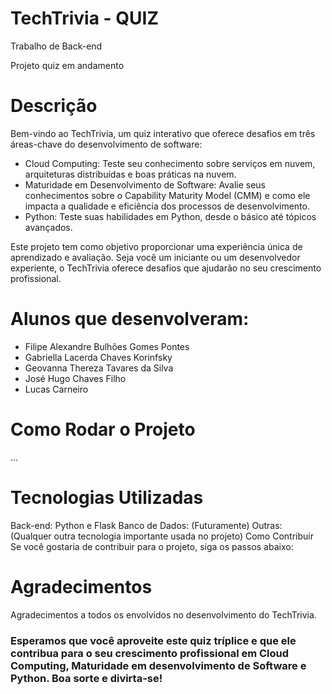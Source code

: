 <h1>TechTrivia - QUIZ</h1> 

Trabalho de Back-end

Projeto quiz em andamento

# Descrição

Bem-vindo ao TechTrivia, um quiz interativo que oferece desafios em três áreas-chave do desenvolvimento de software:
<ul>
  <li>Cloud Computing: Teste seu conhecimento sobre serviços em nuvem, arquiteturas distribuídas e boas práticas na nuvem.</li>
  <li>Maturidade em Desenvolvimento de Software: Avalie seus conhecimentos sobre o Capability Maturity Model (CMM) e como ele impacta a qualidade e eficiência dos processos de desenvolvimento.</li>
  <li>Python: Teste suas habilidades em Python, desde o básico até tópicos avançados.</li>
</ul>
Este projeto tem como objetivo proporcionar uma experiência única de aprendizado e avaliação. Seja você um iniciante ou um desenvolvedor experiente, o TechTrivia oferece desafios que ajudarão no seu crescimento profissional.

# Alunos que desenvolveram:

<ul>
  <li>Filipe Alexandre Bulhões Gomes Pontes</li>
  <li>Gabriella Lacerda Chaves Korinfsky</li>
  <li>Geovanna Thereza Tavares da Silva</li>
  <li>José Hugo Chaves Filho</li>
  <li>Lucas Carneiro</li>
</ul>

# Como Rodar o Projeto
...

# Tecnologias Utilizadas

Back-end: Python e Flask
Banco de Dados: (Futuramente)
Outras: (Qualquer outra tecnologia importante usada no projeto)
Como Contribuir
Se você gostaria de contribuir para o projeto, siga os passos abaixo:

# Agradecimentos

Agradecimentos a todos os envolvidos no desenvolvimento do TechTrivia.

### Esperamos que você aproveite este quiz tríplice e que ele contribua para o seu crescimento profissional em Cloud Computing, Maturidade em desenvolvimento de Software e Python. Boa sorte e divirta-se!
